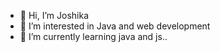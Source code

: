 - 👋 Hi, I’m Joshika
- 👀 I’m interested in Java and web development
- 🌱 I’m currently learning java and js..

<!---
Joshika-jaya/Joshika-jaya is a ✨ special ✨ repository because its `README.md` (this file) appears on your GitHub profile.
You can click the Preview link to take a look at your changes.
--->
